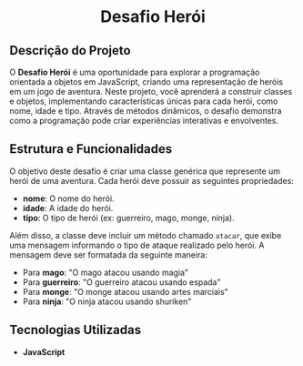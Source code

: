 <h1 align="center">Desafio Herói</h1>

## Descrição do Projeto

O **Desafio Herói** é uma oportunidade para explorar a programação orientada a objetos em JavaScript, criando uma representação de heróis em um jogo de aventura. Neste projeto, você aprenderá a construir classes e objetos, implementando características únicas para cada herói, como nome, idade e tipo. Através de métodos dinâmicos, o desafio demonstra como a programação pode criar experiências interativas e envolventes.

## Estrutura e Funcionalidades

O objetivo deste desafio é criar uma classe genérica que represente um herói de uma aventura. Cada herói deve possuir as seguintes propriedades:

- **nome**: O nome do herói.
- **idade**: A idade do herói.
- **tipo**: O tipo de herói (ex: guerreiro, mago, monge, ninja).

Além disso, a classe deve incluir um método chamado `atacar`, que exibe uma mensagem informando o tipo de ataque realizado pelo herói. A mensagem deve ser formatada da seguinte maneira:

- Para **mago**: "O mago atacou usando magia"
- Para **guerreiro**: "O guerreiro atacou usando espada"
- Para **monge**: "O monge atacou usando artes marciais"
- Para **ninja**: "O ninja atacou usando shuriken"

## Tecnologias Utilizadas

- **JavaScript**

